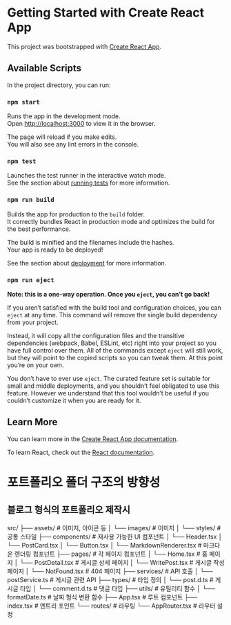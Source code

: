 # Getting Started with Create React App

This project was bootstrapped with [Create React App](https://github.com/facebook/create-react-app).

## Available Scripts

In the project directory, you can run:

### `npm start`

Runs the app in the development mode.\
Open [http://localhost:3000](http://localhost:3000) to view it in the browser.

The page will reload if you make edits.\
You will also see any lint errors in the console.

### `npm test`

Launches the test runner in the interactive watch mode.\
See the section about [running tests](https://facebook.github.io/create-react-app/docs/running-tests) for more information.

### `npm run build`

Builds the app for production to the `build` folder.\
It correctly bundles React in production mode and optimizes the build for the best performance.

The build is minified and the filenames include the hashes.\
Your app is ready to be deployed!

See the section about [deployment](https://facebook.github.io/create-react-app/docs/deployment) for more information.

### `npm run eject`

**Note: this is a one-way operation. Once you `eject`, you can’t go back!**

If you aren’t satisfied with the build tool and configuration choices, you can `eject` at any time. This command will remove the single build dependency from your project.

Instead, it will copy all the configuration files and the transitive dependencies (webpack, Babel, ESLint, etc) right into your project so you have full control over them. All of the commands except `eject` will still work, but they will point to the copied scripts so you can tweak them. At this point you’re on your own.

You don’t have to ever use `eject`. The curated feature set is suitable for small and middle deployments, and you shouldn’t feel obligated to use this feature. However we understand that this tool wouldn’t be useful if you couldn’t customize it when you are ready for it.

## Learn More

You can learn more in the [Create React App documentation](https://facebook.github.io/create-react-app/docs/getting-started).

To learn React, check out the [React documentation](https://reactjs.org/).

# 포트폴리오 폴더 구조의 방향성 
## 블로그 형식의 포트폴리오 제작시

src/
├── assets/ # 이미지, 아이콘 등
│ └── images/ # 이미지
│ └── styles/ # 공통 스타일
├── components/ # 재사용 가능한 UI 컴포넌트
│ └── Header.tsx
│ └── PostCard.tsx
│ └── Button.tsx
│ └── MarkdownRenderer.tsx # 마크다운 렌더링 컴포넌트
├── pages/ # 각 페이지 컴포넌트
│ └── Home.tsx # 홈 페이지
│ └── PostDetail.tsx # 게시글 상세 페이지
│ └── WritePost.tsx # 게시글 작성 페이지
│ └── NotFound.tsx # 404 페이지
├── services/ # API 호출
│ └── postService.ts # 게시글 관련 API
├── types/ # 타입 정의
│ └── post.d.ts # 게시글 타입
│ └── comment.d.ts # 댓글 타입
├── utils/ # 유틸리티 함수
│ └── formatDate.ts # 날짜 형식 변환 함수
├── App.tsx # 루트 컴포넌트
├── index.tsx # 엔트리 포인트
└── routes/ # 라우팅
└── AppRouter.tsx # 라우터 설정
